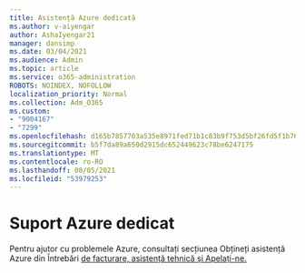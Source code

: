 ```yaml
---
title: Asistență Azure dedicată
ms.author: v-aiyengar
author: AshaIyengar21
manager: dansimp
ms.date: 03/04/2021
ms.audience: Admin
ms.topic: article
ms.service: o365-administration
ROBOTS: NOINDEX, NOFOLLOW
localization_priority: Normal
ms.collection: Adm_O365
ms.custom:
- "9004167"
- "7299"
ms.openlocfilehash: d165b7857703a535e8971fed71b1c83b9f753d5bf26fd5f1b76fe583a6c61578
ms.sourcegitcommit: b5f7da89a650d2915dc652449623c78be6247175
ms.translationtype: MT
ms.contentlocale: ro-RO
ms.lasthandoff: 08/05/2021
ms.locfileid: "53979253"
---
```

# <a name="dedicated-azure-support"></a>Suport Azure dedicat

Pentru ajutor cu problemele Azure, consultați secțiunea Obțineți asistență Azure din Întrebări [de facturare, asistență tehnică și Apelați-ne.](https://go.microsoft.com/fwlink/?linkid=2081348)
